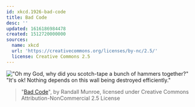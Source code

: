 ```yaml
---
id: xkcd.1926-bad-code
title: Bad Code
desc: ''
updated: 1616186984478
created: 1512720000000
sources:
  name: xkcd
  url: 'https://creativecommons.org/licenses/by-nc/2.5/'
  license: Creative Commons 2.5
---
```

!["Oh my God, why did you scotch-tape a bunch of hammers together?" "It's ok! Nothing depends on this wall being destroyed efficiently."](https://imgs.xkcd.com/comics/bad_code.png)
> "[Bad Code](https://xkcd.com/1926/)", by Randall Munroe, licensed under Creative Commons Attribution-NonCommercial 2.5 License
